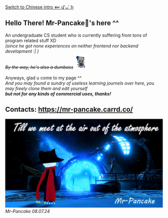 [Switch to Chinese intro <== վ'ᴗ' ի](README.md)
## Hello There! Mr-Pancake🥞's here ^^
An undergraduate CS student who is currently suffering from tons of program related stuff XD <br>*(since he got none experiences on neither frontend nor backend development :| )*<br>
*~~By the way, he's also a dumbass~~*![](images/baka.gif)<br>
<br>
 Anyways, glad u come to my page ^^
 <br>*And you may found a sundry of useless learning journels over here, you may freely clone them and edit yourself<br> **but not for any kinds of commercial uses, thanks!***
<br>

## Contacts: https://mr-pancake.carrd.co/
![images/cosmic.png](images/cosmic.png)
*Mr-Pancake 08.07.24*